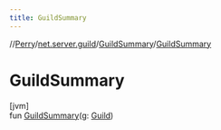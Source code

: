 ```yaml
---
title: GuildSummary
---
```

//[Perry](../../../index.html)/[net.server.guild](../index.html)/[GuildSummary](index.html)/[GuildSummary](-guild-summary.html)



# GuildSummary



[jvm]\
fun [GuildSummary](-guild-summary.html)(g: [Guild](../-guild/index.html))




